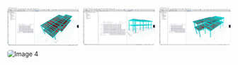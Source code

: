 <div style="display: grid; grid-template-columns: repeat(auto-fit, minmax(150px, 1fr)); gap: 10px;">
  <img src="images/be-your-etab-and-sap2000-expert (1).jpg" alt="Image 1" style="width: 100%; border-radius: 5px;">
  <img src="images/be-your-etab-and-sap2000-expert (2).jpg" alt="Image 2" style="width: 100%; border-radius: 5px;">
  <img src="images/be-your-etab-and-sap2000-expert.jpg" alt="Image 3" style="width: 100%; border-radius: 5px;">
  <img src="images/tj3sgzwyltkcizwdcw1l.mp4" alt="Image 4" style="width: 100%; border-radius: 5px;">
</div>

